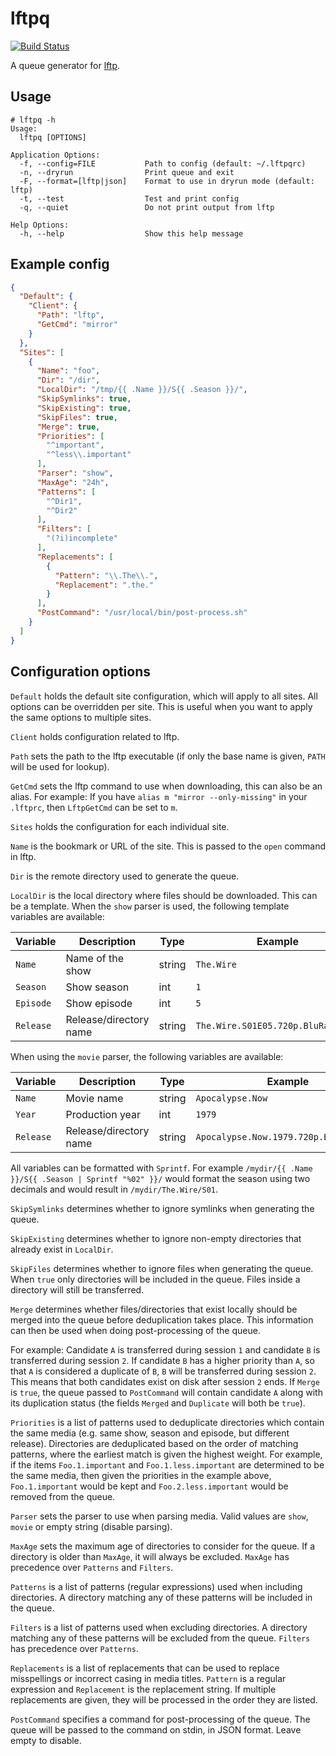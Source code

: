 # lftpq

[![Build Status](https://travis-ci.org/martinp/lftpq.svg)](https://travis-ci.org/martinp/lftpq)

A queue generator for [lftp](http://lftp.yar.ru).

## Usage

```
# lftpq -h
Usage:
  lftpq [OPTIONS]

Application Options:
  -f, --config=FILE           Path to config (default: ~/.lftpqrc)
  -n, --dryrun                Print queue and exit
  -F, --format=[lftp|json]    Format to use in dryrun mode (default: lftp)
  -t, --test                  Test and print config
  -q, --quiet                 Do not print output from lftp

Help Options:
  -h, --help                  Show this help message
```

## Example config

```json
{
  "Default": {
    "Client": {
      "Path": "lftp",
      "GetCmd": "mirror"
    }
  },
  "Sites": [
    {
      "Name": "foo",
      "Dir": "/dir",
      "LocalDir": "/tmp/{{ .Name }}/S{{ .Season }}/",
      "SkipSymlinks": true,
      "SkipExisting": true,
      "SkipFiles": true,
      "Merge": true,
      "Priorities": [
        "^important",
        "^less\\.important"
      ],
      "Parser": "show",
      "MaxAge": "24h",
      "Patterns": [
        "^Dir1",
        "^Dir2"
      ],
      "Filters": [
        "(?i)incomplete"
      ],
      "Replacements": [
        {
          "Pattern": "\\.The\\.",
          "Replacement": ".the."
        }
      ],
      "PostCommand": "/usr/local/bin/post-process.sh"
    }
  ]
}
```

## Configuration options

`Default` holds the default site configuration, which will apply to all sites.
All options can be overridden per site. This is useful when you want to apply
the same options to multiple sites.

`Client` holds configuration related to lftp.

`Path` sets the path to the lftp executable (if only the base name is given,
`PATH` will be used for lookup).

`GetCmd` sets the lftp command to use when downloading, this can also be an
alias. For example: If you have `alias m "mirror --only-missing"` in your
`.lftprc`, then `LftpGetCmd` can be set to `m`.

`Sites` holds the configuration for each individual site.

`Name` is the bookmark or URL of the site. This is passed to the `open` command in lftp.

`Dir` is the remote directory used to generate the queue.

`LocalDir` is the local directory where files should be downloaded. This can be
a template. When the `show` parser is used, the following template variables are
available:

Variable  | Description            | Type   | Example
--------- | -----------------------|------- | -------
`Name`    | Name of the show       | string | `The.Wire`
`Season`  | Show season            | int    | `1`
`Episode` | Show episode           | int    | `5`
`Release` | Release/directory name | string | `The.Wire.S01E05.720p.BluRay.X264`

When using the `movie` parser, the following variables are available:

Variable  | Description            | Type   | Example
--------- | -----------------------| -------| -------
`Name`    | Movie name             | string | `Apocalypse.Now`
`Year`    | Production year        | int    | `1979`
`Release` | Release/directory name | string | `Apocalypse.Now.1979.720p.BluRay.X264`

All variables can be formatted with `Sprintf`. For example `/mydir/{{ .Name
}}/S{{ .Season | Sprintf "%02" }}/` would format the season using two decimals
and would result in `/mydir/The.Wire/S01`.

`SkipSymlinks` determines whether to ignore symlinks when generating the queue.

`SkipExisting` determines whether to ignore non-empty directories that already
exist in `LocalDir`.

`SkipFiles` determines whether to ignore files when generating the queue. When
`true` only directories will be included in the queue. Files inside a directory
will still be transferred.

`Merge` determines whether files/directories that exist locally should be merged
into the queue before deduplication takes place. This information can then be
used when doing post-processing of the queue.

For example: Candidate `A` is transferred during session `1` and candidate `B`
is transferred during session `2`. If candidate `B` has a higher priority than
`A`, so that `A` is considered a duplicate of `B`, `B` will be transferred
during session `2`. This means that both candidates exist on disk after session
`2` ends. If `Merge` is `true`, the queue passed to `PostCommand` will contain
candidate `A` along with its duplication status (the fields `Merged` and
`Duplicate` will both be `true`).

`Priorities` is a list of patterns used to deduplicate directories which contain
the same media (e.g. same show, season and episode, but different release).
Directories are deduplicated based on the order of matching patterns, where the
earliest match is given the highest weight. For example, if the items
`Foo.1.important` and `Foo.1.less.important` are determined to be the same
media, then given the priorities in the example above, `Foo.1.important` would
be kept and `Foo.2.less.important` would be removed from the queue.

`Parser` sets the parser to use when parsing media. Valid values are `show`,
`movie` or empty string (disable parsing).

`MaxAge` sets the maximum age of directories to consider for the queue. If a
directory is older than `MaxAge`, it will always be excluded. `MaxAge` has
precedence over `Patterns` and `Filters`.

`Patterns` is a list of patterns (regular expressions) used when including
directories. A directory matching any of these patterns will be included in the
queue.

`Filters` is a list of patterns used when excluding directories. A directory
matching any of these patterns will be excluded from the queue. `Filters` has
precedence over `Patterns`.

`Replacements` is a list of replacements that can be used to replace
misspellings or incorrect casing in media titles. `Pattern` is a regular
expression and `Replacement` is the replacement string. If multiple replacements
are given, they will be processed in the order they are listed.

`PostCommand` specifies a command for post-processing of the queue. The queue
will be passed to the command on stdin, in JSON format. Leave empty to disable.
